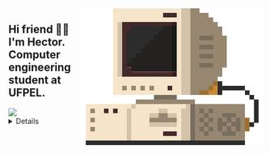 

<img src="./src/retrocomputer0.2.gif" align="right" alt="retro computer" height="270" width="360">


<p align="left">


Hi friend 🤙🏽️ <br>
I'm <b>Hector</b>. Computer engineering student at UFPEL. <br>
---

  <img align="left" src="https://github-readme-stats.vercel.app/api/top-langs/?username=devhector&theme=dracula"> 
  <br>
  <details>
  <sumary>WAKATIME</sumary>
  <img align="left" src="https://github-readme-stats.vercel.app/api/wakatime?username=devhector&theme=dracula&layout=compact">
  </details>


</p>

<!--
**hectorhu17/hectorhu17** is a ✨ _special_ ✨ repository because its `README.md` (this file) appears on your GitHub profile.

Here are some ideas to get you started:

- 🔭 I’m currently working on ...
- 🌱 I’m currently learning ...
- 👯 I’m looking to collaborate on ...
- 🤔 I’m looking for help with ...
- 💬 Ask me about ...
- 📫 How to reach me: ...
- 😄 Pronouns: ...
- ⚡ Fun fact: ...
-->

